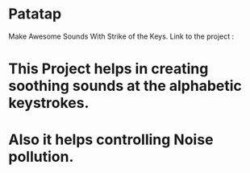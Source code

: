 # Patatap
Make Awesome Sounds With Strike of the Keys. Link to the project :

# This Project helps in creating soothing sounds at the alphabetic keystrokes.

# Also it helps controlling Noise pollution.
